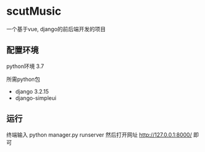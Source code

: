 # scutMusic
一个基于vue, django的前后端开发的项目
## 配置环境
python环境 3.7

所需python包 
- django 3.2.15  
- django-simpleui

## 运行
终端输入 python manager.py runserver 
然后打开网址 http://127.0.0.1:8000/ 即可